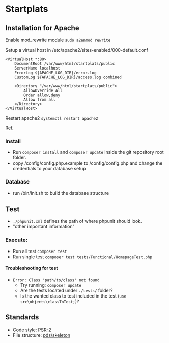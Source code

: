 # Startplats

## Installation for Apache
Enable mod_rewrite module `sudo a2enmod rewrite`

Setup a virtual host in /etc/apache2/sites-enabled/000-default.conf
```
<VirtualHost *:80>
	DocumentRoot /var/www/html/startplats/public
	ServerName localhost
	ErrorLog ${APACHE_LOG_DIR}/error.log
	CustomLog ${APACHE_LOG_DIR}/access.log combined

	<Directory "/var/www/html/startplats/public">
		AllowOverride All
        Order allow,deny
        Allow from all
    </Directory>
</VirtualHost>
```

Restart apache2 `systemctl restart apache2`

[Ref.](http://docs.slimframework.com/routing/rewrite/)
### Install
* Run `composer install` and `composer update` inside the git repository root folder.
* copy /config/config.php.example to /config/config.php and change the credentials to your database setup

### Database
* run /bin/init.sh to build the database structure

## Test
* `./phpunit.xml` defines the path of where phpunit should look.
* "other important information"


### Execute:
* Run all test `composer test`
* Run single test `composer test tests/Functional/HomepageTest.php`

#### Troubleshooting for test
* `Error: Class 'path/to/class' not found`
  * Try running: `composer update`
  * Are the tests located under `./tests/` folder?
  * Is the wanted class to test included in the test (`use src\objects\classToTest;`)?


## Standards
* Code style: [PSR-2](https://www.php-fig.org/psr/psr-2/)
* File structure: [pds/skeleton](https://github.com/php-pds/skeleton)
